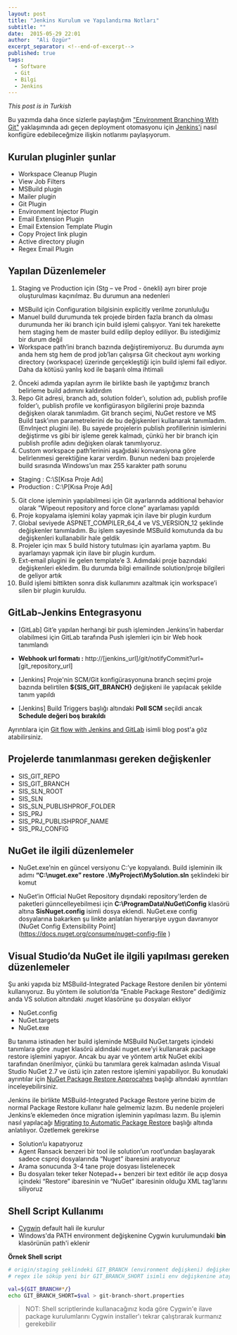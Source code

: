 ```yaml
---
layout: post
title: "Jenkins Kurulum ve Yapılandırma Notları"
subtitle: ""
date:  2015-05-29 22:01
author:  "Ali Özgür"
excerpt_separator: <!--end-of-excerpt-->
published: true
tags: 
  - Software
  - Git
  - Bilgi
  - Jenkins
---
```


*This post is in Turkish*

Bu yazımda daha önce sizlerle paylaştığım ["Environment Branching With Git"](http://aliozgur.net/2015/05/13/bilgi-softdev-git-workflow/) yaklaşımında adı geçen deployment otomasyonu için
[Jenkins'i](https://jenkins-ci.org/) nasıl konfigüre edebileceğmize ilişkin notlarımı paylaşıyorum.

<!--end-of-excerpt-->

## Kurulan pluginler şunlar

* Workspace Cleanup Plugin
* View Job Filters
* MSBuild plugin
* Mailer plugin
* Git Plugin
* Environment Injector Plugin
* Email Extension Plugin
* Email Extension Template Plugin
* Copy Project link plugin
* Active directory plugin
* Regex Email Plugin

## Yapılan Düzenlemeler

1. Staging ve Production için (Stg – ve Prod - önekli) ayrı birer proje oluşturulması kaçınılmaz. Bu durumun ana nedenleri
 * MSBuild için Configuration bilgisinin explicitly verilme zorunluluğu
 * Manuel build durumunda tek projede birden fazla branch da olması durumunda her iki branch için build işlemi çalışıyor. Yani tek harekette hem staging hem de master build edilip deploy ediliyor. Bu istediğimiz bir durum değil 
 * Workspace path’ini branch bazında değiştiremiyoruz. Bu durumda aynı anda hem stg hem de prod job’ları çalışırsa Git checkout aynı working directory (workspace) üzerinde gerçekleştiği için build işlemi fail ediyor. Daha da kötüsü yanlış kod ile başarılı olma ihtimali
2. Önceki adımda yapılan ayrım ile birlikte bash ile yaptığımız branch belirleme build adımını kaldırdım
3. Repo Git adresi, branch adı, solution folder’ı, solution adı, publish profile folder’ı, publish profile ve konfigürasyon bilgilerini proje bazında değişken olarak tanımladım. Git branch seçimi, NuGet restore ve MS Build task’ının parametrelerini de bu değişkenleri kullanarak tanımladım. (EnvInject plugini ile). Bu sayede projelerin publish profillerinin isimlerini değiştirme vs gibi bir işleme gerek kalmadı, çünkü her bir branch için publish profile adını değişken olarak tanımlıyoruz.
4. Custom workspace path’lerinini aşağıdaki konvansiyona göre belirlenmesi gerektiğine karar verdim. Bunun nedeni bazı projelerde build sırasında Windows’un max 255 karakter path sorunu
 * Staging : C:\S\[Kısa Proje Adı]
 * Production : C:\P\[Kısa Proje Adı]
5. Git clone işleminin yapılabilmesi için Git ayarlarında additional behavior olarak ”Wipeout repository and force clone” ayarlaması yapıldı
6. Proje kopyalama işlemini kolay yapmak için  ilave bir plugin kurdum
7. Global seviyede ASPNET_COMPILER_64_4 ve VS_VERSION_12 şeklinde değişkenler tanımladım. Bu işlem sayesinde MSBuild komutunda da bu değişkenleri kullanabilir hale geldik
8. Projeler için max 5 build history tutulması için ayarlama yaptım. Bu ayarlamayı yapmak için ilave bir plugin kurdum.
9. Ext-email plugini ile gelen template’e 3. Adımdaki proje bazındaki değişkenleri ekledim. Bu durumda bilgi emailinde solution/proje bilgileri de geliyor artık
10. Build işlemi bittikten sonra disk kullanımını azaltmak için workspace’i silen bir plugin kuruldu. 

## GitLab-Jenkins Entegrasyonu

* [GitLab] Git’e yapılan herhangi bir push işleminden Jenkins’in haberdar olabilmesi için GitLab tarafında Push işlemleri için bir Web hook tanımlandı

 * **Webhook url formatı :** http://[jenkins_url]/git/notifyCommit?url=[git_repository_url]
  
* [Jenkins] Proje'nin SCM/Git konfigürasyonuna branch seçimi proje bazında belirtilen **${SIS_GIT_BRANCH}** değişkeni ile yapılacak şekilde tanım yapıldı
* [Jenkins] Build Triggers başlığı altındaki **Poll SCM** seçildi ancak **Schedule değeri boş bırakıldı** 

Ayrıntılara için [Git flow with Jenkins and GitLab](http://juristr.com/blog/2014/01/git-flow-jenkins-gitlab/) isimli blog post'a göz atabilirsiniz.

## Projelerde tanımlanması gereken değişkenler

* SIS_GIT_REPO
* SIS_GIT_BRANCH
* SIS_SLN_ROOT
* SIS_SLN
* SIS_SLN_PUBLISHPROF_FOLDER
* SIS_PRJ
* SIS_PRJ_PUBLISHPROF_NAME
* SIS_PRJ_CONFIG

## NuGet ile ilgili düzenlemeler

* NuGet.exe’nin en güncel versiyonu C:’ye kopyalandı. Build işleminin ilk adımı **“C:\nuget.exe” restore .\MyProject\MySolution.sln** şeklindeki bir komut

* NuGet’in Official NuGet Repository dışındaki repository'lerden de paketleri günncelleyebilmesi için **C:\ProgramData\NuGet\Config** klasörü altına **SisNuget.config** isimli dosya eklendi. NuGet.exe config dosyalarına bakarken şu linkte anlatılan hiyerarşiye uygun davranıyor (NuGet Config Extensibility Point](https://docs.nuget.org/consume/nuget-config-file )

## Visual Studio’da NuGet ile ilgili yapılması gereken düzenlemeler

Şu anki yapıda biz MSBuild-Integrated Package Restore denilen bir yöntemi kullanıyoruz. Bu yöntem ile solution’da “Enable Package Restore” dediğimiz anda VS solution altındaki .nuget klasörüne şu dosyaları ekliyor

* NuGet.config
* NuGet.targets
* NuGet.exe

Bu tanıma istinaden her build işleminde MSBuild NuGet.targets içindeki tanımlara göre .nuget klasörü aldındaki nuget.exe’yi kullanarak package restore işlemini yapıyor. Ancak bu ayar ve yöntem artık NuGet ekibi tarafından önerilmiyor, çünkü bu tanımlara gerek kalmadan aslında Visual Studio NuGet 2.7 ve üstü için zaten restore işlemini yapabiliyor. Bu konudaki ayrıntılar için [NuGet Package Restore Approcahes]( https://docs.nuget.org/consume/package-restore) başlığı altındaki ayrıntıları inceleyebilirsiniz.

Jenkins ile birlikte MSBuild-Integrated Package Restore yerine bizim de normal Package Restore kullanır hale gelmemiz lazım. Bu nedenle projeleri Jenkins’e eklemeden önce migration işleminin yapılması lazım. Bu işlemin nasıl yapılacağı  [Migrating to Automatic Package Restore]( https://docs.nuget.org/Consume/Package-Restore/Migrating-to-Automatic-Package-Restore) başlığı altında anlatılıyor. Özetlemek gerekirse

* Solution’u kapatıyoruz
* Agent Ransack benzeri bir tool ile solution’un root’undan başlayarak sadece csproj dosyalarında “Nuget” ibaresini aratıyoruz
* Arama sonucunda 3-4 tane proje dosyası listelenecek
* Bu dosyaları teker teker Notepad++ benzeri bir text editör ile açıp dosya içindeki “Restore” ibaresinin ve “NuGet” ibaresinin olduğu XML tag’larını siliyoruz

## Shell Script Kullanımı

* [Cygwin](https://www.cygwin.com/) default hali ile kurulur
* Windows'da PATH environment değişkenine Cygwin kurulumundaki **bin** klasörünün path'i eklenir

**Örnek Shell script**

```bash
# origin/staging şeklindeki GIT_BRANCH (environment değişkeni) değişkenininden "staging" ibaresini 
# regex ile söküp yeni bir GIT_BRANCH_SHORT isimli env değişkenine atayan shell scripti

val=${GIT_BRANCH#*/}
echo GIT_BRANCH_SHORT=$val > git-branch-short.properties

```

> NOT: Shell scriptlerinde kullanacağınız koda göre Cygwin'e ilave package kurulumlarını Cygwin installer'ı tekrar çalıştırarak kurmanız gerekebilir


